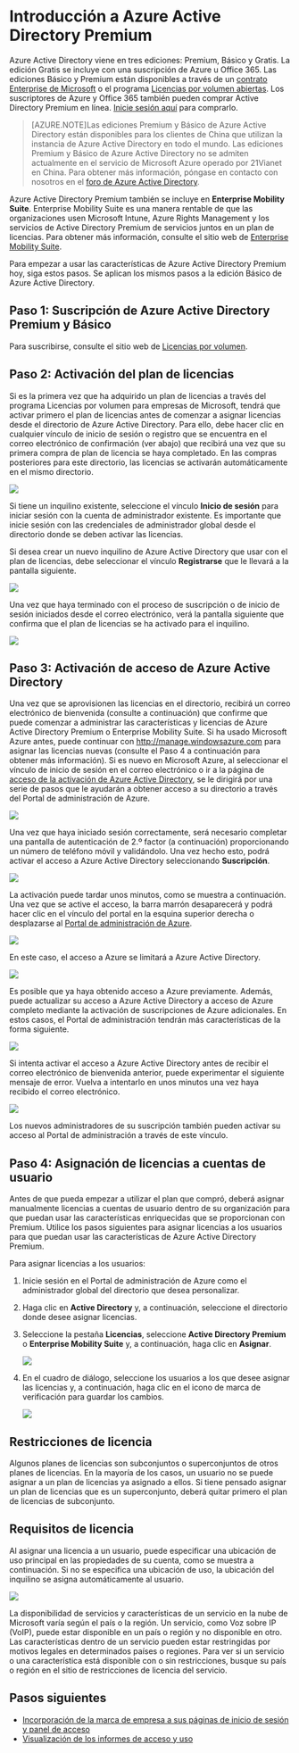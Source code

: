<properties 
	pageTitle="Introducción a Azure Active Directory Premium" 
	description="Un tema que explica cómo suscribirse a la edición Azure Active Directory Premium." 
	services="active-directory" 
	documentationCenter="" 
	authors="Justinha" 
	manager="TerryLan" 
	editor="LisaToft"/>

<tags 
	ms.service="active-directory" 
	ms.workload="infrastructure-services" 
	ms.tgt_pltfrm="na" 
	ms.devlang="na" 
	ms.topic="get-started-article" 
	ms.date="05/05/2015" 
	ms.author="Justinha"/>

# Introducción a Azure Active Directory Premium

Azure Active Directory viene en tres ediciones: Premium, Básico y Gratis. La edición Gratis se incluye con una suscripción de Azure u Office 365. Las ediciones Básico y Premium están disponibles a través de un [contrato Enterprise de Microsoft](https://www.microsoft.com/es-es/licensing/licensing-programs/enterprise.aspx) o el programa [Licencias por volumen abiertas](https://www.microsoft.com/es-es/licensing/licensing-programs/open-license.aspx). Los suscriptores de Azure y Office 365 también pueden comprar Active Directory Premium en línea. [Inicie sesión aquí](https://portal.office.com/Commerce/Catalog.aspx) para comprarlo.

> [AZURE.NOTE]Las ediciones Premium y Básico de Azure Active Directory están disponibles para los clientes de China que utilizan la instancia de Azure Active Directory en todo el mundo. Las ediciones Premium y Básico de Azure Active Directory no se admiten actualmente en el servicio de Microsoft Azure operado por 21Vianet en China. Para obtener más información, póngase en contacto con nosotros en el [foro de Azure Active Directory](http://feedback.azure.com/forums/169401-azure-active-directory).

Azure Active Directory Premium también se incluye en **Enterprise Mobility Suite**. Enterprise Mobility Suite es una manera rentable de que las organizaciones usen Microsoft Intune, Azure Rights Management y los servicios de Active Directory Premium de servicios juntos en un plan de licencias. Para obtener más información, consulte el sitio web de [Enterprise Mobility Suite](https://www.microsoft.com/es-es/server-cloud/enterprise-mobility/overview.aspx).

Para empezar a usar las características de Azure Active Directory Premium hoy, siga estos pasos. Se aplican los mismos pasos a la edición Básico de Azure Active Directory.

## Paso 1: Suscripción de Azure Active Directory Premium y Básico

Para suscribirse, consulte el sitio web de [Licencias por volumen](http://www.microsoft.com/es-es/licensing/how-to-buy/how-to-buy.aspx).

## Paso 2: Activación del plan de licencias

Si es la primera vez que ha adquirido un plan de licencias a través del programa Licencias por volumen para empresas de Microsoft, tendrá que activar primero el plan de licencias antes de comenzar a asignar licencias desde el directorio de Azure Active Directory. Para ello, debe hacer clic en cualquier vínculo de inicio de sesión o registro que se encuentra en el correo electrónico de confirmación (ver abajo) que recibirá una vez que su primera compra de plan de licencia se haya completado. En las compras posteriores para este directorio, las licencias se activarán automáticamente en el mismo directorio.

![][1]

Si tiene un inquilino existente, seleccione el vínculo **Inicio de sesión** para iniciar sesión con la cuenta de administrador existente. Es importante que inicie sesión con las credenciales de administrador global desde el directorio donde se deben activar las licencias.

Si desea crear un nuevo inquilino de Azure Active Directory que usar con el plan de licencias, debe seleccionar el vínculo **Registrarse** que le llevará a la pantalla siguiente.

![][2]

Una vez que haya terminado con el proceso de suscripción o de inicio de sesión iniciados desde el correo electrónico, verá la pantalla siguiente que confirma que el plan de licencias se ha activado para el inquilino.

![][3]

## Paso 3: Activación de acceso de Azure Active Directory

Una vez que se aprovisionen las licencias en el directorio, recibirá un correo electrónico de bienvenida (consulte a continuación) que confirme que puede comenzar a administrar las características y licencias de Azure Active Directory Premium o Enterprise Mobility Suite. Si ha usado Microsoft Azure antes, puede continuar con http://manage.windowsazure.com para asignar las licencias nuevas (consulte el Paso 4 a continuación para obtener más información). Si es nuevo en Microsoft Azure, al seleccionar el vínculo de inicio de sesión en el correo electrónico o ir a la página de [acceso de la activación de Azure Active Directory](https://account.windowsazure.com/signup?offer=MS-AZR-0110P), se le dirigirá por una serie de pasos que le ayudarán a obtener acceso a su directorio a través del Portal de administración de Azure.

![][4]

Una vez que haya iniciado sesión correctamente, será necesario completar una pantalla de autenticación de 2.º factor (a continuación) proporcionando un número de teléfono móvil y validándolo. Una vez hecho esto, podrá activar el acceso a Azure Active Directory seleccionando **Suscripción**.

![][5]

La activación puede tardar unos minutos, como se muestra a continuación. Una vez que se active el acceso, la barra marrón desaparecerá y podrá hacer clic en el vínculo del portal en la esquina superior derecha o desplazarse al [Portal de administración de Azure](http://manage.windowsazure.com).

![][6]

En este caso, el acceso a Azure se limitará a Azure Active Directory.

![][7]

Es posible que ya haya obtenido acceso a Azure previamente. Además, puede actualizar su acceso a Azure Active Directory a acceso de Azure completo mediante la activación de suscripciones de Azure adicionales. En estos casos, el Portal de administración tendrán más características de la forma siguiente.

![][8]

Si intenta activar el acceso a Azure Active Directory antes de recibir el correo electrónico de bienvenida anterior, puede experimentar el siguiente mensaje de error. Vuelva a intentarlo en unos minutos una vez haya recibido el correo electrónico.

![][9]

Los nuevos administradores de su suscripción también pueden activar su acceso al Portal de administración a través de este vínculo.

## Paso 4: Asignación de licencias a cuentas de usuario

Antes de que pueda empezar a utilizar el plan que compró, deberá asignar manualmente licencias a cuentas de usuario dentro de su organización para que puedan usar las características enriquecidas que se proporcionan con Premium. Utilice los pasos siguientes para asignar licencias a los usuarios para que puedan usar las características de Azure Active Directory Premium.

Para asignar licencias a los usuarios:

1. Inicie sesión en el Portal de administración de Azure como el administrador global del directorio que desea personalizar.
2. Haga clic en **Active Directory** y, a continuación, seleccione el directorio donde desee asignar licencias.
3. Seleccione la pestaña **Licencias**, seleccione **Active Directory Premium** o **Enterprise Mobility Suite** y, a continuación, haga clic en **Asignar**.

    ![][10]

4. En el cuadro de diálogo, seleccione los usuarios a los que desee asignar las licencias y, a continuación, haga clic en el icono de marca de verificación para guardar los cambios.

    ![][11]

## Restricciones de licencia

Algunos planes de licencias son subconjuntos o superconjuntos de otros planes de licencias. En la mayoría de los casos, un usuario no se puede asignar a un plan de licencias ya asignado a ellos. Si tiene pensado asignar un plan de licencias que es un superconjunto, deberá quitar primero el plan de licencias de subconjunto.

## Requisitos de licencia

Al asignar una licencia a un usuario, puede especificar una ubicación de uso principal en las propiedades de su cuenta, como se muestra a continuación. Si no se especifica una ubicación de uso, la ubicación del inquilino se asigna automáticamente al usuario.

![][12]

La disponibilidad de servicios y características de un servicio en la nube de Microsoft varía según el país o la región. Un servicio, como Voz sobre IP (VoIP), puede estar disponible en un país o región y no disponible en otro. Las características dentro de un servicio pueden estar restringidas por motivos legales en determinados países o regiones. Para ver si un servicio o una característica está disponible con o sin restricciones, busque su país o región en el sitio de restricciones de licencia del servicio.

## Pasos siguientes

- [Incorporación de la marca de empresa a sus páginas de inicio de sesión y panel de acceso](active-directory-add-company-branding.md)
- [Visualización de los informes de acceso y uso](active-directory-view-access-usage-reports.md)

<!--Image references-->
[1]: ./media/active-directory-get-started-premium/MOLSEmail.png
[2]: ./media/active-directory-get-started-premium/MOLSAccountProfile.png
[3]: ./media/active-directory-get-started-premium/MOLSThankYou.png
[4]: ./media/active-directory-get-started-premium/AADEmail.png
[5]: ./media/active-directory-get-started-premium/SignUppage.png
[6]: ./media/active-directory-get-started-premium/Subscriptionspage.png
[7]: ./media/active-directory-get-started-premium/Premiuminportal.png
[8]: ./media/active-directory-get-started-premium/Premiuminportal_large.png
[9]: ./media/active-directory-get-started-premium/Signuppage_oops.png
[10]: ./media/active-directory-get-started-premium/contosolicenseplan.png
[11]: ./media/active-directory-get-started-premium/Assignlicensespicker.png
[12]: ./media/active-directory-get-started-premium/Usagelocation.png


 

<!---HONumber=August15_HO6-->